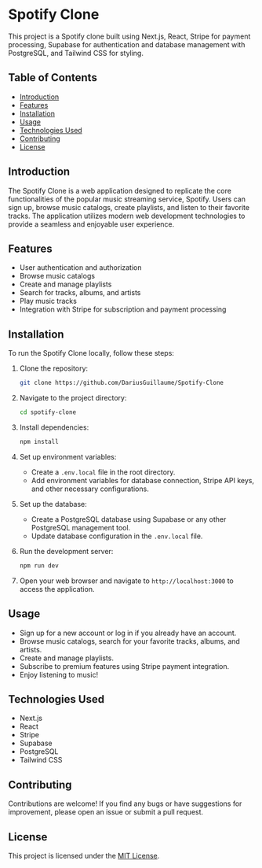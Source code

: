 
# Spotify Clone

This project is a Spotify clone built using Next.js, React, Stripe for payment processing, Supabase for authentication and database management with PostgreSQL, and Tailwind CSS for styling.

## Table of Contents

- [Introduction](#introduction)
- [Features](#features)
- [Installation](#installation)
- [Usage](#usage)
- [Technologies Used](#technologies-used)
- [Contributing](#contributing)
- [License](#license)

## Introduction

The Spotify Clone is a web application designed to replicate the core functionalities of the popular music streaming service, Spotify. Users can sign up, browse music catalogs, create playlists, and listen to their favorite tracks. The application utilizes modern web development technologies to provide a seamless and enjoyable user experience.

## Features

- User authentication and authorization
- Browse music catalogs
- Create and manage playlists
- Search for tracks, albums, and artists
- Play music tracks
- Integration with Stripe for subscription and payment processing

## Installation

To run the Spotify Clone locally, follow these steps:

1. Clone the repository:

   ```bash
   git clone https://github.com/DariusGuillaume/Spotify-Clone 
   ```

2. Navigate to the project directory:

   ```bash
   cd spotify-clone
   ```

3. Install dependencies:

   ```bash
   npm install
   ```

4. Set up environment variables:
   - Create a `.env.local` file in the root directory.
   - Add environment variables for database connection, Stripe API keys, and other necessary configurations.

5. Set up the database:
   - Create a PostgreSQL database using Supabase or any other PostgreSQL management tool.
   - Update database configuration in the `.env.local` file.

6. Run the development server:

   ```bash
   npm run dev
   ```

7. Open your web browser and navigate to `http://localhost:3000` to access the application.

## Usage

- Sign up for a new account or log in if you already have an account.
- Browse music catalogs, search for your favorite tracks, albums, and artists.
- Create and manage playlists.
- Subscribe to premium features using Stripe payment integration.
- Enjoy listening to music!

## Technologies Used

- Next.js
- React
- Stripe
- Supabase
- PostgreSQL
- Tailwind CSS

## Contributing

Contributions are welcome! If you find any bugs or have suggestions for improvement, please open an issue or submit a pull request.

## License

This project is licensed under the [MIT License](LICENSE).

